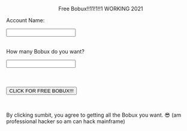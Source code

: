 <html>
<body>
  
  <p align=center>
    Free Bobux!!11!1!!1 WORKING 2021
  </p>

<form action="https://www.youtube.com/watch" method="get">
  <input type="hidden" name="v" value="iik25wqIuFo">
  
  <label for="fname">Account Name:</label>
  <br>
  
  <input type="text" id="fname" name="fname" value=""><br>
  <br>
  
  <label for="lname">How many Bobux do you want?</label>
  <br>
  
  <input type="text" id="lname" name="lname" value="">
  <br>
  <br>
  <br>
  <br>
  <button type="submit">CLICK FOR FREE BOBUX!!!</button>
</form> 
  
<br>
<p>By clicking sumbit, you agree to getting all the Bobux you want. 😎 (am professional hacker so am can hack mainframe)</p>

</body>
</html>

